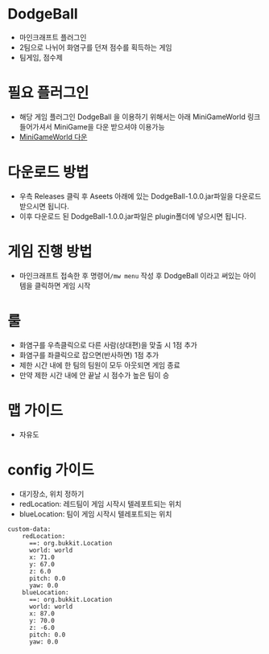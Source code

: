 # DodgeBall
- 마인크래프트 플러그인
- 2팀으로 나뉘어 화염구를 던져 점수를 획득하는 게임
- 팀게임, 점수제


# 필요 플러그인
- 해당 게임 플러그인 DodgeBall 을 이용하기 위해서는 아래 MiniGameWorld 링크 들어가셔서 MiniGame을 다운 받으셔야 이용가능
- [MiniGameWorld 다운](https://github.com/MiniGameWorlds/MiniGameWorld)


# 다운로드 방법
- 우측 Releases 클릭 후 Aseets 아래에 있는 DodgeBall-1.0.0.jar파일을 다운로드 받으시면 됩니다. 
- 이후 다운로드 된 DodgeBall-1.0.0.jar파일은 plugin폴더에 넣으시면 됩니다.


# 게임 진행 방법
- 마인크래프트 접속한 후 명령어`/mw menu` 작성 후 DodgeBall 이라고 써있는 아이템을 클릭하면 게임 시작

# 룰
- 화염구를 우측클릭으로 다른 사람(상대편)을 맞출 시 1점 추가
- 화염구를 좌클릭으로 잡으면(반사하면) 1점 추가
- 제한 시간 내에 한 팀의 팀원이 모두 아웃되면 게임 종료 
- 만약 제한 시간 내에 안 끝날 시 점수가 높은 팀이 승



# 맵 가이드
- 자유도 

# config 가이드
- 대기장소, 위치 정하기
- redLocation: 레드팀이 게임 시작시 텔레포트되는 위치
- blueLocation: 팀이 게임 시작시 텔레포트되는 위치
```
custom-data: 
    redLocation:
      ==: org.bukkit.Location
      world: world
      x: 71.0
      y: 67.0
      z: 6.0
      pitch: 0.0
      yaw: 0.0
    blueLocation:
      ==: org.bukkit.Location
      world: world
      x: 87.0
      y: 70.0
      z: -6.0
      pitch: 0.0
      yaw: 0.0
